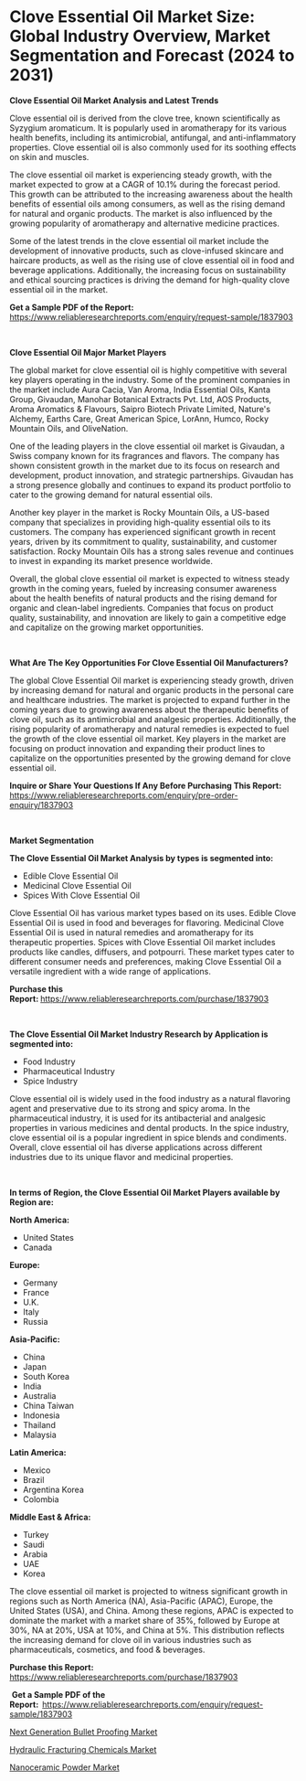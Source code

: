 <p><h1>Clove Essential Oil Market Size: Global Industry Overview, Market Segmentation and Forecast (2024 to 2031)</h1></p><p><strong>Clove Essential Oil Market Analysis and Latest Trends</strong></p>
<p><p>Clove essential oil is derived from the clove tree, known scientifically as Syzygium aromaticum. It is popularly used in aromatherapy for its various health benefits, including its antimicrobial, antifungal, and anti-inflammatory properties. Clove essential oil is also commonly used for its soothing effects on skin and muscles.</p><p>The clove essential oil market is experiencing steady growth, with the market expected to grow at a CAGR of 10.1% during the forecast period. This growth can be attributed to the increasing awareness about the health benefits of essential oils among consumers, as well as the rising demand for natural and organic products. The market is also influenced by the growing popularity of aromatherapy and alternative medicine practices.</p><p>Some of the latest trends in the clove essential oil market include the development of innovative products, such as clove-infused skincare and haircare products, as well as the rising use of clove essential oil in food and beverage applications. Additionally, the increasing focus on sustainability and ethical sourcing practices is driving the demand for high-quality clove essential oil in the market.</p></p>
<p><strong>Get a Sample PDF of the Report:&nbsp;</strong> <a href="https://www.reliableresearchreports.com/enquiry/request-sample/1837903">https://www.reliableresearchreports.com/enquiry/request-sample/1837903</a></p>
<p>&nbsp;</p>
<p><strong>Clove Essential Oil Major Market Players</strong></p>
<p><p>The global market for clove essential oil is highly competitive with several key players operating in the industry. Some of the prominent companies in the market include Aura Cacia, Van Aroma, India Essential Oils, Kanta Group, Givaudan, Manohar Botanical Extracts Pvt. Ltd, AOS Products, Aroma Aromatics & Flavours, Saipro Biotech Private Limited, Nature's Alchemy, Earths Care, Great American Spice, LorAnn, Humco, Rocky Mountain Oils, and OliveNation.</p><p>One of the leading players in the clove essential oil market is Givaudan, a Swiss company known for its fragrances and flavors. The company has shown consistent growth in the market due to its focus on research and development, product innovation, and strategic partnerships. Givaudan has a strong presence globally and continues to expand its product portfolio to cater to the growing demand for natural essential oils.</p><p>Another key player in the market is Rocky Mountain Oils, a US-based company that specializes in providing high-quality essential oils to its customers. The company has experienced significant growth in recent years, driven by its commitment to quality, sustainability, and customer satisfaction. Rocky Mountain Oils has a strong sales revenue and continues to invest in expanding its market presence worldwide.</p><p>Overall, the global clove essential oil market is expected to witness steady growth in the coming years, fueled by increasing consumer awareness about the health benefits of natural products and the rising demand for organic and clean-label ingredients. Companies that focus on product quality, sustainability, and innovation are likely to gain a competitive edge and capitalize on the growing market opportunities.</p></p>
<p>&nbsp;</p>
<p><strong>What Are The Key Opportunities For Clove Essential Oil Manufacturers?</strong></p>
<p><p>The global Clove Essential Oil market is experiencing steady growth, driven by increasing demand for natural and organic products in the personal care and healthcare industries. The market is projected to expand further in the coming years due to growing awareness about the therapeutic benefits of clove oil, such as its antimicrobial and analgesic properties. Additionally, the rising popularity of aromatherapy and natural remedies is expected to fuel the growth of the clove essential oil market. Key players in the market are focusing on product innovation and expanding their product lines to capitalize on the opportunities presented by the growing demand for clove essential oil.</p></p>
<p><strong>Inquire or Share Your Questions If Any Before Purchasing This Report:</strong> <a href="https://www.reliableresearchreports.com/enquiry/pre-order-enquiry/1837903">https://www.reliableresearchreports.com/enquiry/pre-order-enquiry/1837903</a></p>
<p>&nbsp;</p>
<p><strong>Market Segmentation</strong></p>
<p><strong>The Clove Essential Oil Market Analysis by types is segmented into:</strong></p>
<p><ul><li>Edible Clove Essential Oil</li><li>Medicinal Clove Essential Oil</li><li>Spices With Clove Essential Oil</li></ul></p>
<p><p>Clove Essential Oil has various market types based on its uses. Edible Clove Essential Oil is used in food and beverages for flavoring. Medicinal Clove Essential Oil is used in natural remedies and aromatherapy for its therapeutic properties. Spices with Clove Essential Oil market includes products like candles, diffusers, and potpourri. These market types cater to different consumer needs and preferences, making Clove Essential Oil a versatile ingredient with a wide range of applications.</p></p>
<p><strong>Purchase this Report:&nbsp;</strong><a href="https://www.reliableresearchreports.com/purchase/1837903">https://www.reliableresearchreports.com/purchase/1837903</a></p>
<p>&nbsp;</p>
<p><strong>The Clove Essential Oil Market Industry Research by Application is segmented into:</strong></p>
<p><ul><li>Food Industry</li><li>Pharmaceutical Industry</li><li>Spice Industry</li></ul></p>
<p><p>Clove essential oil is widely used in the food industry as a natural flavoring agent and preservative due to its strong and spicy aroma. In the pharmaceutical industry, it is used for its antibacterial and analgesic properties in various medicines and dental products. In the spice industry, clove essential oil is a popular ingredient in spice blends and condiments. Overall, clove essential oil has diverse applications across different industries due to its unique flavor and medicinal properties.</p></p>
<p>&nbsp;</p>
<p><strong>In terms of Region, the Clove Essential Oil Market Players available by Region are:</strong></p>
<p>
    <p> <strong> North America: </strong>
        <ul>
            <li>United States</li>
            <li>Canada</li>
        </ul>
        </p> 
    <p> <strong> Europe: </strong>
        <ul>
            <li>Germany</li>
            <li>France</li>
            <li>U.K.</li>
            <li>Italy</li>
            <li>Russia</li>
        </ul>
        </p> 
    <p> <strong> Asia-Pacific: </strong>
        <ul>
            <li>China</li>
            <li>Japan</li>
            <li>South Korea</li>
            <li>India</li>
            <li>Australia</li>
            <li>China Taiwan</li>
            <li>Indonesia</li>
            <li>Thailand</li>
            <li>Malaysia</li>
        </ul>
        </p> 
    <p> <strong> Latin America: </strong>
        <ul>
            <li>Mexico</li>
            <li>Brazil</li>
            <li>Argentina Korea</li>
            <li>Colombia</li>
        </ul>
        </p> 
    <p> <strong> Middle East & Africa: </strong>
        <ul>
            <li>Turkey</li>
            <li>Saudi</li>
            <li>Arabia</li>
            <li>UAE</li>
            <li>Korea</li>
        </ul>
    </p>
    </p>
<p><p>The clove essential oil market is projected to witness significant growth in regions such as North America (NA), Asia-Pacific (APAC), Europe, the United States (USA), and China. Among these regions, APAC is expected to dominate the market with a market share of 35%, followed by Europe at 30%, NA at 20%, USA at 10%, and China at 5%. This distribution reflects the increasing demand for clove oil in various industries such as pharmaceuticals, cosmetics, and food & beverages.</p></p>
<p><strong>Purchase this Report: </strong><a href="https://www.reliableresearchreports.com/purchase/1837903">https://www.reliableresearchreports.com/purchase/1837903</a></p>
<p>&nbsp;<strong>Get a Sample PDF of the Report:&nbsp;&nbsp;</strong><a href="https://www.reliableresearchreports.com/enquiry/request-sample/1837903">https://www.reliableresearchreports.com/enquiry/request-sample/1837903</a></p>
<p><strong></strong></p>
<p><p><a href="https://view.publitas.com/reportprime-1/next-generation-bullet-proofing-market-analysis-examines-its-scope-on-growth-opportunities-and-forecasted-trends-spanning-from-2023-to-2030/">Next Generation Bullet Proofing Market</a></p><p><a href="https://view.publitas.com/reportprime-1/hydraulic-fracturing-chemicals-market-a-comprehensive-report-of-its-market-share-growth-trends-2023-2030/">Hydraulic Fracturing Chemicals Market</a></p><p><a href="https://view.publitas.com/reportprime-1/nanoceramic-powder-market-size-and-growth-market-segmentation-regional-and-country-breakdowns-and-market-trends-for-period-from-2023-2030/">Nanoceramic Powder Market</a></p></p>